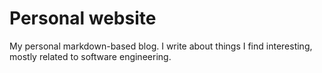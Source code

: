 # Personal website

My personal markdown-based blog. I write about things I find interesting, mostly related to software engineering.
